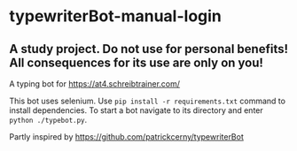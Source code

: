 # typewriterBot-manual-login
## A study project. Do not use for personal benefits! All consequences for its use are only on you!

A typing bot for https://at4.schreibtrainer.com/

This bot uses selenium. Use `pip install -r requirements.txt` command to install dependencies.
To start a bot navigate to its directory and enter `python ./typebot.py`.

Partly inspired by https://github.com/patrickcerny/typewriterBot
